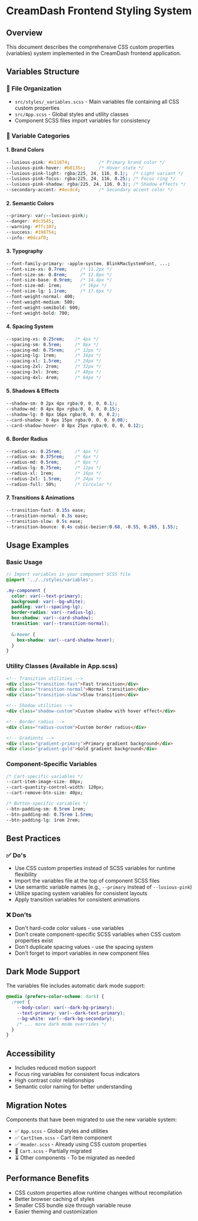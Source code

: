 # CreamDash Frontend Styling System

## Overview
This document describes the comprehensive CSS custom properties (variables) system implemented in the CreamDash frontend application.

## Variables Structure

### 📁 File Organization
- `src/styles/_variables.scss` - Main variables file containing all CSS custom properties
- `src/App.scss` - Global styles and utility classes
- Component SCSS files import variables for consistency

### 🎨 Variable Categories

#### **1. Brand Colors**
```css
--lusious-pink: #e11874;           /* Primary brand color */
--lusious-pink-hover: #b8135c;     /* Hover state */
--lusious-pink-light: rgba(225, 24, 116, 0.1);  /* Light variant */
--lusious-pink-focus: rgba(225, 24, 116, 0.25); /* Focus ring */
--lusious-pink-shadow: rgba(225, 24, 116, 0.3); /* Shadow effects */
--secondary-accent: #4ecdc4;       /* Secondary accent color */
```

#### **2. Semantic Colors**
```css
--primary: var(--lusious-pink);
--danger: #dc3545;
--warning: #ffc107;
--success: #198754;
--info: #0dcaf0;
```

#### **3. Typography**
```css
--font-family-primary: -apple-system, BlinkMacSystemFont, ...;
--font-size-xs: 0.7rem;     /* 11.2px */
--font-size-sm: 0.8rem;     /* 12.8px */
--font-size-base: 0.9rem;   /* 14.4px */
--font-size-md: 1rem;       /* 16px */
--font-size-lg: 1.1rem;     /* 17.6px */
--font-weight-normal: 400;
--font-weight-medium: 500;
--font-weight-semibold: 600;
--font-weight-bold: 700;
```

#### **4. Spacing System**
```css
--spacing-xs: 0.25rem;    /* 4px */
--spacing-sm: 0.5rem;     /* 8px */
--spacing-md: 0.75rem;    /* 12px */
--spacing-lg: 1rem;       /* 16px */
--spacing-xl: 1.5rem;     /* 24px */
--spacing-2xl: 2rem;      /* 32px */
--spacing-3xl: 3rem;      /* 48px */
--spacing-4xl: 4rem;      /* 64px */
```

#### **5. Shadows & Effects**
```css
--shadow-sm: 0 2px 4px rgba(0, 0, 0, 0.1);
--shadow-md: 0 4px 8px rgba(0, 0, 0, 0.15);
--shadow-lg: 0 8px 16px rgba(0, 0, 0, 0.2);
--card-shadow: 0 4px 15px rgba(0, 0, 0, 0.08);
--card-shadow-hover: 0 8px 25px rgba(0, 0, 0, 0.12);
```

#### **6. Border Radius**
```css
--radius-xs: 0.25rem;     /* 4px */
--radius-sm: 0.375rem;    /* 6px */
--radius-md: 0.5rem;      /* 8px */
--radius-lg: 0.75rem;     /* 12px */
--radius-xl: 1rem;        /* 16px */
--radius-2xl: 1.5rem;     /* 24px */
--radius-full: 50%;       /* Circular */
```

#### **7. Transitions & Animations**
```css
--transition-fast: 0.15s ease;
--transition-normal: 0.3s ease;
--transition-slow: 0.5s ease;
--transition-bounce: 0.4s cubic-bezier(0.68, -0.55, 0.265, 1.55);
```

## Usage Examples

### Basic Usage
```scss
// Import variables in your component SCSS file
@import '../../styles/variables';

.my-component {
  color: var(--text-primary);
  background: var(--bg-white);
  padding: var(--spacing-lg);
  border-radius: var(--radius-lg);
  box-shadow: var(--card-shadow);
  transition: var(--transition-normal);
  
  &:hover {
    box-shadow: var(--card-shadow-hover);
  }
}
```

### Utility Classes (Available in App.scss)
```html
<!-- Transition utilities -->
<div class="transition-fast">Fast transition</div>
<div class="transition-normal">Normal transition</div>
<div class="transition-slow">Slow transition</div>

<!-- Shadow utilities -->
<div class="shadow-custom">Custom shadow with hover effect</div>

<!-- Border radius -->
<div class="radius-custom">Custom border radius</div>

<!-- Gradients -->
<div class="gradient-primary">Primary gradient background</div>
<div class="gradient-gold">Gold gradient background</div>
```

### Component-Specific Variables
```css
/* Cart-specific variables */
--cart-item-image-size: 80px;
--cart-quantity-control-width: 120px;
--cart-remove-btn-size: 40px;

/* Button-specific variables */
--btn-padding-sm: 0.5rem 1rem;
--btn-padding-md: 0.75rem 1.5rem;
--btn-padding-lg: 1rem 2rem;
```

## Best Practices

### ✅ Do's
- Use CSS custom properties instead of SCSS variables for runtime flexibility
- Import the variables file at the top of component SCSS files
- Use semantic variable names (e.g., `--primary` instead of `--lusious-pink`)
- Utilize spacing system variables for consistent layouts
- Apply transition variables for consistent animations

### ❌ Don'ts
- Don't hard-code color values - use variables
- Don't create component-specific SCSS variables when CSS custom properties exist
- Don't duplicate spacing values - use the spacing system
- Don't forget to import variables in new component files

## Dark Mode Support
The variables file includes automatic dark mode support:
```css
@media (prefers-color-scheme: dark) {
  :root {
    --body-color: var(--dark-bg-primary);
    --text-primary: var(--dark-text-primary);
    --bg-white: var(--dark-bg-secondary);
    /* ... more dark mode overrides */
  }
}
```

## Accessibility
- Includes reduced motion support
- Focus ring variables for consistent focus indicators
- High contrast color relationships
- Semantic color naming for better understanding

## Migration Notes
Components that have been migrated to use the new variable system:
- ✅ `App.scss` - Global styles and utilities
- ✅ `CartItem.scss` - Cart item component
- ✅ `Header.scss` - Already using CSS custom properties
- 🚧 `Cart.scss` - Partially migrated
- ⏳ Other components - To be migrated as needed

## Performance Benefits
- CSS custom properties allow runtime changes without recompilation
- Better browser caching of styles
- Smaller CSS bundle size through variable reuse
- Easier theming and customization

